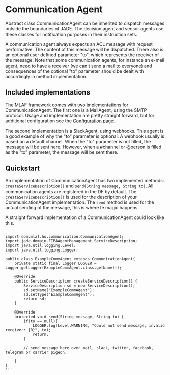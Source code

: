 # Communication Agent
Abstract class CommunicationAgent can be inherited to dispatch messages outside the boundaries of JADE.
The decision agent and sensor agents use these classes for notification purposes in their instruction sets.

A communication agent always expects an ACL message with request performative. The content of this message will be dispatched. 
There also is an optional user defined parameter "to", which represents the receiver of the message. Note that some communication agents,
for instance an e-mail agent, need to have a receiver (we can't send a mail to everyone) and consequences of the optional "to" parameter 
should be dealt with accordingly in method implementation. 

## Included implementations
The MLAF framework comes with two implementations for CommunicationAgent. The first one is a MailAgent, using the SMTP protocol. Usage and 
implementation are pretty straight forward, but for additional configuration see the [Configuration page](configuration.md).

The second implementation is a SlackAgent, using webhooks. This agent is a good example of why the "to" parameter is optional. A webhook
usually is based on a default channel. When the "to" parameter is not filled, the message will be sent here. However, when a #channel or
@person is filled as the "to" parameter, the message will be sent there.

## Quickstart
An implementation of CommunicationAgent has two implemented methods: ```createServiceDescription()``` and ```send(String message, String to)```.
All communication agents are registered in the DF by default. The ```createServiceDescription()``` is used for the description of your CommunicationAgent
implementation. The ```send``` method is used for the actual sending of the message, this is where te magic happens.

A straight forward implementation of a CommunicationAgent could look like this.

```

import com.mlaf.hu.communication.CommunicationAgent;
import jade.domain.FIPAAgentManagement.ServiceDescription;
import java.util.logging.Level;
import java.util.logging.Logger;

public class ExampleCommAgent extends CommunicationAgent{
    private static final Logger LOGGER = Logger.getLogger(ExampleCommAgent.class.getName());
    
    @Override
    public ServiceDescription createServiceDescription() {
        ServiceDescription sd = new ServiceDescription();
        sd.setName("ExampleCommAgent");
        sd.setType("ExampleCommAgent");
        return sd;
    }

    @Override
    protected void send(String message, String to) {
        if(to == null){
            LOGGER.log(Level.WARNING, "Could not send message, invalid receiver: {0}", to);
            return;
        }
        
        // send message here over mail, slack, twitter, facebook, telegram or carrier pigeon.
            
    }
}
'''
